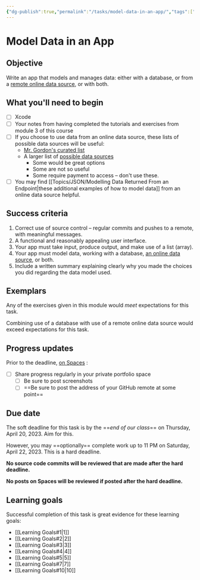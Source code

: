 ```yaml
---
{"dg-publish":true,"permalink":"/tasks/model-data-in-an-app/","tags":["ics3u"],"dgHomeLink":false}
---
```


# Model Data in an App
## Objective
Write an app that models and manages data: either with a database, or from a [remote online data source](https://teaching.russellgordon.ca/json/useful-json-endpoints/), or with both.
## What you'll need to begin
- [ ] Xcode
- [ ] Your notes from having completed the tutorials and exercises from module 3 of this course
- [ ] If you choose to use data from an online data source, these lists of possible data sources will be useful:
	- [Mr. Gordon's curated list](https://teaching.russellgordon.ca/json/useful-json-endpoints/)
	- A larger list of [possible data sources](https://github.com/toddmotto/public-apis)
		- Some would be great options
		- Some are not so useful
		- Some require payment to access – don't use these.
- [ ] You may find [[Topics/JSON/Modelling Data Returned From an Endpoint\|these additional examples of how to model data]] from an online data source helpful.

## Success criteria

1. Correct use of source control – regular commits and pushes to a remote, with meaningful messages.
2. A functional and reasonably appealing user interface.
3. Your app must take input, produce output, and make use of a list (array).
4. Your app must model data, working with a database, [an online data source](https://teaching.russellgordon.ca/json/useful-json-endpoints/), or both.
5. Include a written summary explaining clearly why you made the choices you did regarding the data model used.

## Exemplars

Any of the exercises given in this module would *meet* expectations for this task.

Combining use of a database with use of a remote online data source would exceed expectations for this task.

## Progress updates

Prior to the deadline, [on Spaces](https://ca.spacesedu.com/) :
- [ ] Share progress regularly in your private portfolio space
	- [ ] Be sure to post screenshots
	- [ ] ==Be sure to post the address of your GitHub remote at some point==

## Due date

The soft deadline for this task is by the ==*end of our class*== on Thursday, April 20, 2023. Aim for this.

However, you may ==optionally== complete work up to 11 PM on Saturday, April 22, 2023. This is a hard deadline.

**No source code commits will be reviewed that are made after the hard deadline.**

**No posts on Spaces will be reviewed if posted after the hard deadline.**

## Learning goals
Successful completion of this task is great evidence for these learning goals:
- [[Learning Goals#1\|1]]
- [[Learning Goals#2\|2]]
- [[Learning Goals#3\|3]]
- [[Learning Goals#4\|4]]
- [[Learning Goals#5\|5]]
- [[Learning Goals#7\|7]]
- [[Learning Goals#10\|10]]
